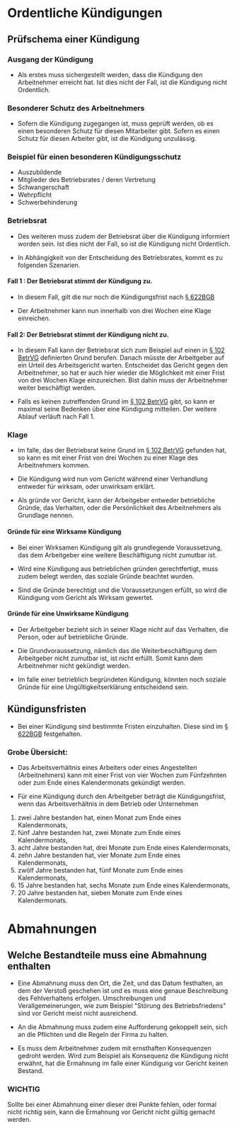 

# Ordentliche Kündigungen

## Prüfschema einer Kündigung

### Ausgang der Kündigung

+ Als erstes muss sichergestellt werden, dass die Kündigung den Arbeitnehmer
erreicht hat. Ist dies nicht der Fall, ist die Kündigung nicht Ordentlich.

### Besonderer Schutz des Arbeitnehmers

+ Sofern die Kündigung zugegangen ist, muss geprüft werden, ob es einen besonderen Schutz für diesen Mitarbeiter gibt. Sofern es einen Schutz für diesen Arbeiter gibt, ist die Kündigung unzulässig.

### Beispiel für einen besonderen Kündigungsschutz
+ Auszubildende
+ Mitglieder des Betriebsrates / deren Vertretung
+ Schwangerschaft
+ Wehrpflicht
+ Schwerbehinderung

### Betriebsrat
+ Des weiteren muss zudem der Betriebsrat über die Kündigung informiert worden sein. Ist dies nicht der Fall, so ist die Kündigung nicht Ordentlich.

+ In Abhängigkeit  von der Entscheidung des Betriebsrates, kommt es zu folgenden Szenarien.

#### Fall 1 : Der Betriebsrat stimmt der Kündigung zu.

+ In diesem Fall, gilt  die nur noch die Kündigungsfrist nach
[§ 622BGB](https://www.gesetze-im-internet.de/bgb/__622.html)

+ Der Arbeitnehmer kann nun innerhalb  von drei Wochen eine Klage einreichen.


#### Fall 2: Der Betriebsrat stimmt der Kündigung nicht zu.

+ In diesem Fall kann der Betriebsrat sich zum Beispiel auf einen in [§ 102 BetrVG](https://www.gesetze-im-internet.de/betrvg/__102.html) definierten Grund berufen. Danach müsste der Arbeitgeber auf ein Urteil des Arbeitsgericht warten.
Entscheidet das Gericht gegen den Arbeitnehmer, so hat er auch hier wieder die Möglichkeit mit einer Frist von drei Wochen Klage einzureichen. Bist dahin muss der Arbeitnehmer weiter beschäftigt werden.

+ Falls es keinen zutreffenden Grund im [§ 102 BetrVG](https://www.gesetze-im-internet.de/betrvg/__102.html) gibt, so kann er maximal seine Bedenken über eine Kündigung mitteilen. Der weitere Ablauf verläuft nach Fall 1.

### Klage

+ Im falle, das der Betriebsrat keine Grund im [§ 102 BetrVG](https://www.gesetze-im-internet.de/betrvg/__102.html) gefunden hat, so kann es mit einer Frist  von drei Wochen zu einer Klage des Arbeitnehmers kommen.

+ Die Kündigung wird nun vom Gericht während einer Verhandlung entweder für wirksam, oder unwirksam erklärt.

+ Als gründe vor Gericht, kann der Arbeitgeber entweder betriebliche Gründe, das Verhalten, oder die Persönlichkeit des Arbeitnehmers als Grundlage nennen.

#### Gründe für eine Wirksame Kündigung

+ Bei einer Wirksamen  Kündigung gilt als grundlegende Voraussetzung, das dem Arbeitgeber eine weitere Beschäftigung nicht zumutbar ist.

+ Wird eine Kündigung aus betrieblichen gründen gerechtfertigt, muss zudem belegt werden, das soziale Gründe beachtet wurden.

+ Sind die Gründe berechtigt und die Voraussetzungen erfüllt, so wird die Kündigung vom Gericht als Wirksam gewertet.

#### Gründe für eine Unwirksame Kündigung

+ Der Arbeitgeber bezieht sich in seiner Klage nicht auf das Verhalten, die Person, oder auf betriebliche Gründe.

+ Die Grundvoraussetzung, nämlich das die Weiterbeschäftigung dem Arbeitgeber nicht zumutbar ist, ist nicht erfüllt. Somit kann dem Arbeitnehmer nicht gekündigt werden.

+ Im falle einer betrieblich begründeten Kündigung, könnten noch soziale Gründe für eine Ungültigkeitserklärung entscheidend  sein.

## Kündigunsfristen

+ Bei einer Kündigung sind bestimmte Fristen einzuhalten. Diese sind im
[§ 622BGB](https://www.gesetze-im-internet.de/bgb/__622.html) festgehalten.

### Grobe Übersicht:

+ Das Arbeitsverhältnis eines Arbeiters oder eines Angestellten (Arbeitnehmers) kann mit einer Frist von vier Wochen zum Fünfzehnten oder zum Ende eines Kalendermonats gekündigt werden.

+ Für eine Kündigung durch den Arbeitgeber beträgt die Kündigungsfrist, wenn das Arbeitsverhältnis in dem Betrieb oder Unternehmen 

1. zwei Jahre bestanden hat, einen Monat zum Ende eines Kalendermonats,
2. fünf Jahre bestanden hat, zwei Monate zum Ende eines Kalendermonats,
3. acht Jahre bestanden hat, drei Monate zum Ende eines Kalendermonats,
4. zehn Jahre bestanden hat, vier Monate zum Ende eines Kalendermonats,
5. zwölf Jahre bestanden hat, fünf Monate zum Ende eines Kalendermonats,
6. 15 Jahre bestanden hat, sechs Monate zum Ende eines Kalendermonats,
7. 20 Jahre bestanden hat, sieben Monate zum Ende eines Kalendermonats.



# Abmahnungen

## Welche Bestandteile muss eine Abmahnung enthalten

+ Eine Abmahnung muss den Ort, die Zeit, und das Datum festhalten, an dem
der Verstoß geschehen ist und es muss eine genaue Beschreibung des Fehlverhaltens
erfolgen. Umschreibungen und Verallgemeinerungen, wie zum Beispiel "Störung des Betriebsfriedens" sind vor Gericht meist nicht ausreichend.


+ An die Abmahnung muss zudem eine Aufforderung gekoppelt sein, sich an die Pflichten und die Regeln der Firma zu halten.

+ Es muss dem Arbeitnehmer zudem mit ernsthaften Konsequenzen  gedroht werden.
Wird zum Beispiel  als Konsequenz die Kündigung  nicht erwähnt, hat die Ermahnung
im falle einer Kündigung vor Gericht keinen Bestand.

### WICHTIG

Sollte bei einer Abmahnung einer dieser drei Punkte fehlen, oder formal nicht
richtig sein, kann die Ermahnung vor Gericht nicht gültig gemacht werden.


